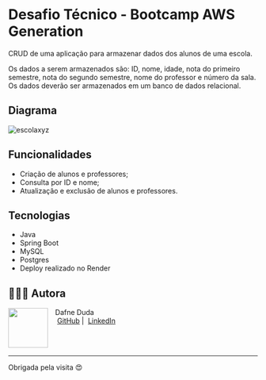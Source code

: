 # Desafio Técnico - Bootcamp AWS Generation

CRUD de uma aplicação para armazenar dados dos alunos de uma escola.

Os dados a serem armazenados são: ID, nome, idade, nota do primeiro semestre, nota do segundo semestre, nome do professor e número da sala.
Os dados deverão ser armazenados em um banco de dados relacional.

## Diagrama
![escolaxyz](https://github.com/user-attachments/assets/0e6d7f3a-0db2-49d3-be65-f148b30a05e9)


## Funcionalidades
- Criação de alunos e professores;
- Consulta por ID e nome;
- Atualização e exclusão de alunos e professores.

## Tecnologias
- Java
- Spring Boot
- MySQL
- Postgres
- Deploy realizado no Render

## 👩🏻‍💻 Autora

<p>
    <img 
      align=left 
      margin=10 
      width=80 
      src="https://avatars.githubusercontent.com/u/147463270?v=4"
    />
    <p>&nbsp&nbsp&nbspDafne Duda<br>
    &nbsp&nbsp&nbsp
    <a href="https://github.com/dafneduda">
    GitHub</a>&nbsp;|&nbsp;
    <a href="https://linkedin.com/in/dafneduda">LinkedIn</a></p>
</p>
<br/><br/>
<p>

---

  Obrigada pela visita 😍
